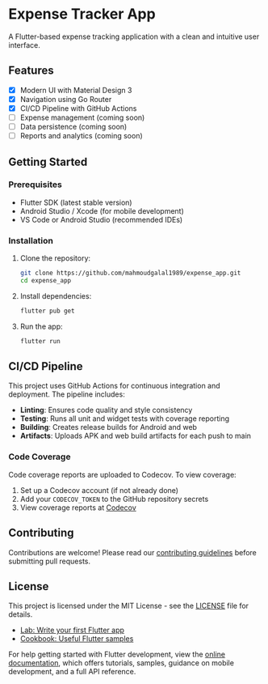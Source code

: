 # Expense Tracker App

A Flutter-based expense tracking application with a clean and intuitive user interface.

## Features

- [x] Modern UI with Material Design 3
- [x] Navigation using Go Router
- [x] CI/CD Pipeline with GitHub Actions
- [ ] Expense management (coming soon)
- [ ] Data persistence (coming soon)
- [ ] Reports and analytics (coming soon)

## Getting Started

### Prerequisites

- Flutter SDK (latest stable version)
- Android Studio / Xcode (for mobile development)
- VS Code or Android Studio (recommended IDEs)

### Installation

1. Clone the repository:
   ```bash
   git clone https://github.com/mahmoudgalal1989/expense_app.git
   cd expense_app
   ```

2. Install dependencies:
   ```bash
   flutter pub get
   ```

3. Run the app:
   ```bash
   flutter run
   ```

## CI/CD Pipeline

This project uses GitHub Actions for continuous integration and deployment. The pipeline includes:

- **Linting**: Ensures code quality and style consistency
- **Testing**: Runs all unit and widget tests with coverage reporting
- **Building**: Creates release builds for Android and web
- **Artifacts**: Uploads APK and web build artifacts for each push to main

### Code Coverage

Code coverage reports are uploaded to Codecov. To view coverage:

1. Set up a Codecov account (if not already done)
2. Add your `CODECOV_TOKEN` to the GitHub repository secrets
3. View coverage reports at [Codecov](https://about.codecov.io/)

## Contributing

Contributions are welcome! Please read our [contributing guidelines](CONTRIBUTING.md) before submitting pull requests.

## License

This project is licensed under the MIT License - see the [LICENSE](LICENSE) file for details.

- [Lab: Write your first Flutter app](https://docs.flutter.dev/get-started/codelab)
- [Cookbook: Useful Flutter samples](https://docs.flutter.dev/cookbook)

For help getting started with Flutter development, view the
[online documentation](https://docs.flutter.dev/), which offers tutorials,
samples, guidance on mobile development, and a full API reference.
